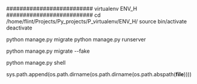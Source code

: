 ########################## virtualenv ENV_H ##########################
cd /home/flint/Projects/Py_projects/P_virtualenv/ENV_H/
source bin/activate
deactivate



python manage.py migrate
python manage.py runserver

python manage.py migrate --fake

python manage.py shell

sys.path.append(os.path.dirname(os.path.dirname(os.path.abspath(__file__))))
